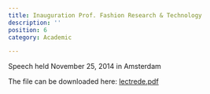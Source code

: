 ```yaml
---
title: Inauguration Prof. Fashion Research & Technology
description: ''
position: 6
category: Academic

---
```

Speech held November 25, 2014 in Amsterdam

The file can be downloaded here: [lectrede.pdf](https://heindaanen.nl/images/lectrede.pdf "lectrede.pdf")